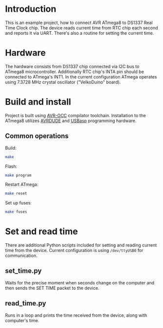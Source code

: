 Introduction
============

This is an example project, how to connect AVR ATmega8 to DS1337 Real Time Clock chip. The device
reads current time from RTC chip each second and reports it via UART. There's also a routine for
setting the current time.

Hardware
========

The hardware consists from DS1337 chip connected via I2C bus to ATmega8 microcontroller. Additionally
RTC chip's INTA pin should be connected to ATmega's INT1. In the current configuration ATmega operates
using 7.3728 MHz crystal oscillator ("VelkoDuino" board).

Build and install
=================

Project is built using [AVR-GCC][avr-gcc] compilator toolchain. Installation to the ATmega8 utilizes
[AVRDUDE][avrdude] and [USBasp][usbasp] programming hardware.

Common operations
-----------------
Build:
```bash
make
```

Flash:
```bash
make program
```

Restart ATmega:
```bash
make reset
```

Set up fuses:
```bash
make fuses
```

Set and read time
=================

There are additional Python scripts included for setting and reading current time from the device. Current
configuration is using `/dev/ttyUSB0` for communication.

set_time.py
-----------
Waits for the precise moment when seconds change on the computer and then sends the SET TIME packet
to the device.

read_time.py
------------
Runs in a loop and prints the time received from the device, along with computer's time.



[avr-gcc]: https://gcc.gnu.org/wiki/avr-gcc
[avrdude]: https://www.nongnu.org/avrdude/
[usbasp]: https://www.fischl.de/usbasp/